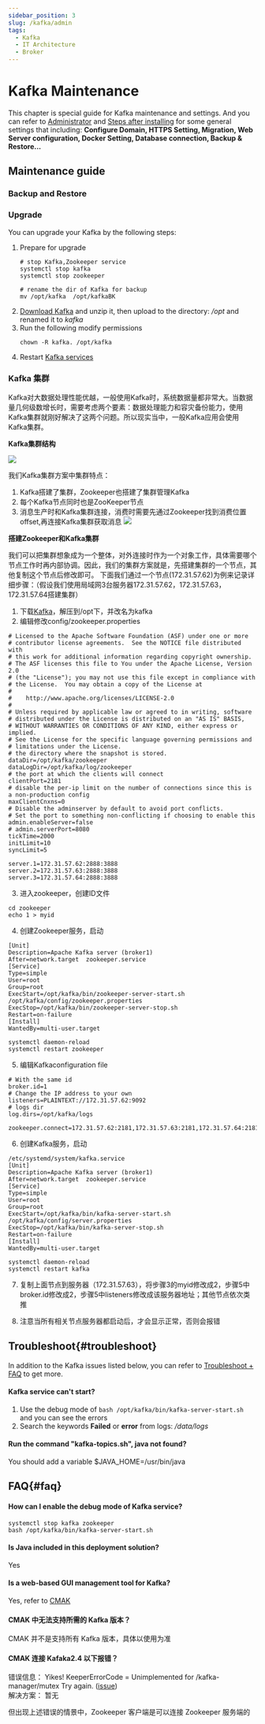 ```yaml
---
sidebar_position: 3
slug: /kafka/admin
tags:
  - Kafka
  - IT Architecture
  - Broker
---
```


# Kafka Maintenance

This chapter is special guide for Kafka maintenance and settings. And you can refer to [Administrator](../administrator) and [Steps after installing](../install/setup) for some general settings that including: **Configure Domain, HTTPS Setting, Migration, Web Server configuration, Docker Setting, Database connection, Backup & Restore...**  

## Maintenance guide

### Backup and Restore   

### Upgrade

You can upgrade your Kafka by the following steps:

1. Prepare for upgrade
   ```
   # stop Kafka,Zookeeper service
   systemctl stop kafka
   systemctl stop zookeeper

   # rename the dir of Kafka for backup
   mv /opt/kafka  /opt/kafkaBK
   ```
2. [Download Kafka](https://kafka.apache.org/downloads) and unzip it, then upload to the directory: */opt* and renamed it to *kafka*
3. Run the following modify permissions
   ```
   chown -R kafka. /opt/kafka
   ```
4. Restart [Kafka services](/zh/admin-services#kafka)

### Kafka 集群

Kafka对大数据处理性能优越，一般使用Kafka时，系统数据量都非常大。当数据量几何级数增长时，需要考虑两个要素：数据处理能力和容灾备份能力，使用Kafka集群就刚好解决了这两个问题。所以现实当中，一般Kafka应用会使用Kafka集群。

**Kafka集群结构**

 ![](https://libs.websoft9.com/Websoft9/DocsPicture/zh/kafka/kafka-relation-websoft9.png)

我们Kafka集群方案中集群特点：
1. Kafka搭建了集群，Zookeeper也搭建了集群管理Kafka
2. 每个Kafka节点同时也是ZooKeeper节点
3. 消息生产时和Kafka集群连接，消费时需要先通过Zookeeper找到消费位置offset,再连接Kafka集群获取消息
 ![](https://libs.websoft9.com/Websoft9/DocsPicture/zh/kafka/kafka-cluster1-websoft9.png)
  
**搭建Zookeeper和Kafka集群**

我们可以把集群想象成为一个整体，对外连接时作为一个对象工作，具体需要哪个节点工作时再内部协调。因此，我们的集群方案就是，先搭建集群的一个节点，其他复制这个节点后修改即可。
下面我们通过一个节点(172.31.57.62)为例来记录详细步骤：（假设我们使用局域网3台服务器172.31.57.62，172.31.57.63，172.31.57.64搭建集群）
1. 下载[Kafka](https://archive.apache.org/dist/kafka/2.7.1/kafka_2.13-2.7.1.tgz)，解压到/opt下，并改名为kafka
2. 编辑修改config/zookeeper.properties
```
# Licensed to the Apache Software Foundation (ASF) under one or more
# contributor license agreements.  See the NOTICE file distributed with
# this work for additional information regarding copyright ownership.
# The ASF licenses this file to You under the Apache License, Version 2.0
# (the "License"); you may not use this file except in compliance with
# the License.  You may obtain a copy of the License at
# 
#    http://www.apache.org/licenses/LICENSE-2.0
# 
# Unless required by applicable law or agreed to in writing, software
# distributed under the License is distributed on an "AS IS" BASIS,
# WITHOUT WARRANTIES OR CONDITIONS OF ANY KIND, either express or implied.
# See the License for the specific language governing permissions and
# limitations under the License.
# the directory where the snapshot is stored.
dataDir=/opt/kafka/zookeeper
dataLogDir=/opt/kafka/log/zookeeper
# the port at which the clients will connect
clientPort=2181
# disable the per-ip limit on the number of connections since this is a non-production config
maxClientCnxns=0
# Disable the adminserver by default to avoid port conflicts.
# Set the port to something non-conflicting if choosing to enable this
admin.enableServer=false
# admin.serverPort=8080
tickTime=2000
initLimit=10
syncLimit=5

server.1=172.31.57.62:2888:3888
server.2=172.31.57.63:2888:3888
server.3=172.31.57.64:2888:3888
```
3. 进入zookeeper，创建ID文件

```
cd zookeeper
echo 1 > myid
```

4. 创建Zookeeper服务，启动

```
[Unit]
Description=Apache Kafka server (broker1)
After=network.target  zookeeper.service
[Service]
Type=simple
User=root
Group=root
ExecStart=/opt/kafka/bin/zookeeper-server-start.sh /opt/kafka/config/zookeeper.properties
ExecStop=/opt/kafka/bin/zookeeper-server-stop.sh
Restart=on-failure
[Install]
WantedBy=multi-user.target
```

```
systemctl daemon-reload
systemctl restart zookeeper
```

5. 编辑Kafkaconfiguration file

```
# With the same id
broker.id=1
# Change the IP address to your own
listeners=PLAINTEXT://172.31.57.62:9092
# logs dir
log.dirs=/opt/kafka/logs

zookeeper.connect=172.31.57.62:2181,172.31.57.63:2181,172.31.57.64:2181
```

6. 创建Kafka服务，启动

```
/etc/systemd/system/kafka.service
[Unit]
Description=Apache Kafka server (broker1)
After=network.target  zookeeper.service
[Service]
Type=simple
User=root
Group=root
ExecStart=/opt/kafka/bin/kafka-server-start.sh /opt/kafka/config/server.properties
ExecStop=/opt/kafka/bin/kafka-server-stop.sh
Restart=on-failure
[Install]
WantedBy=multi-user.target
```

```
systemctl daemon-reload
systemctl restart kafka
```

7. 复制上面节点到服务器（172.31.57.63），将步骤3的myid修改成2，步骤5中broker.id修改成2，步骤5中listeners修改成该服务器地址；其他节点依次类推

8. 注意当所有相关节点服务器都启动后，才会显示正常，否则会报错
  
## Troubleshoot{#troubleshoot}

In addition to the Kafka issues listed below, you can refer to [Troubleshoot + FAQ](../troubleshoot) to get more.  
  
#### Kafka service can't start?

1. Use the debug mode of `bash /opt/kafka/bin/kafka-server-start.sh` and you can see the errors
2. Search the keywords **Failed** or **error** from logs: */data/logs*
  
#### Run the command "kafka-topics.sh", java not found?

You should add a variable $JAVA_HOME=/usr/bin/java

## FAQ{#faq}
  
#### How can I enable the debug mode of Kafka service?

```
systemctl stop kafka zookeeper
bash /opt/kafka/bin/kafka-server-start.sh
```
  
#### Is Java included in this deployment solution?

Yes
  
#### Is a web-based GUI management tool for Kafka?

Yes, refer to [CMAK](../kafka#gui)
  
#### CMAK 中无法支持所需的 Kafka 版本？

CMAK 并不是支持所有 Kafka 版本，具体以使用为准

#### CMAK 连接 Kafaka2.4 以下报错？

错误信息： Yikes! KeeperErrorCode = Unimplemented for /kafka-manager/mutex Try again. ([issue](https://github.com/yahoo/CMAK/issues/748))   
解决方案： 暂无

但出现上述错误的情景中，Zookeeper 客户端是可以连接 Zookeeper 服务端的  